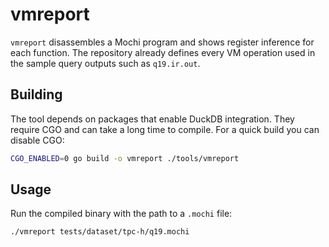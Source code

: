 # vmreport

`vmreport` disassembles a Mochi program and shows register inference for each function. The repository already defines every VM operation used in the sample query outputs such as `q19.ir.out`.

## Building

The tool depends on packages that enable DuckDB integration. They require CGO and can take a long time to compile. For a quick build you can disable CGO:

```bash
CGO_ENABLED=0 go build -o vmreport ./tools/vmreport
```

## Usage

Run the compiled binary with the path to a `.mochi` file:

```bash
./vmreport tests/dataset/tpc-h/q19.mochi
```

